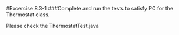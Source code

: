#Excercise 8.3-1
###Complete and run the tests to satisfy PC for the Thermostat class.

Please check the ThermostatTest.java